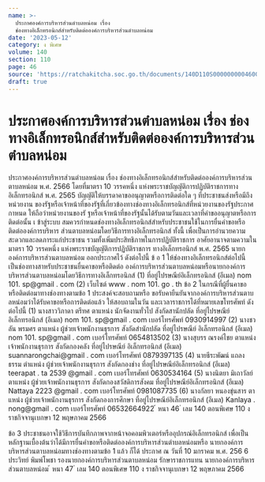 ```yaml
---
name: >-
  ประกาศองค์การบริหารส่วนตำบลหน่อม เรื่อง
  ช่องทางอิเล็กทรอนิกส์สำหรับติดต่อองค์การบริหารส่วนตำบลหน่อม
date: '2023-05-12'
category: ง พิเศษ
volume: 140
section: 110
page: 46
source: 'https://ratchakitcha.soc.go.th/documents/140D110S0000000004600.pdf'
draft: true
---
```


# ประกาศองค์การบริหารส่วนตำบลหน่อม เรื่อง ช่องทางอิเล็กทรอนิกส์สำหรับติดต่อองค์การบริหารส่วนตำบลหน่อม

ประกาศองค์การบริหารส่วนตำบลหน่อม เรื่อง ช่องทางอิเล็กทรอนิกส์สำหรับติดต่อองค์การบริหารส่วนตาบลหน่อม พ.ศ. 2566 โดยที่มาตรา 10 วรรคหนึ่ง แห่งพระราชบัญญัติการปฏิบัติราชการทางอิเล็กทรอนิกส์ พ.ศ. 2565 บัญญัติให้บรรดาคาขออนุญาตหรือการติดต่อใด ๆ ที่ประชาชนส่งหรือมีถึงหน่วยงาน ของรัฐหรือเจ้าหน้าที่ของรัฐที่เกี่ยวข้องทางช่องทางอิเล็กทรอนิกส์ที่หน่วยงานของรัฐประกาศกาหนด ให้ถือว่าหน่วยงานของรั ฐหรือเจ้าหน้าที่ของรัฐนั้นได้รับตามวันและเวลาที่คำขออนุญาตหรือการติดต่อนั้น เ ข้าสู่ระบบ สมควรกำหนดช่องทางอิเล็กทรอนิกส์สำหรับประชาชนใช้ในการยื่นคำขอหรือติดต่อองค์การบริหาร ส่วนตาบลหน่อมโดยวิธีการทางอิเล็กทรอนิกส์ ทั้งนี้ เพื่อเป็นการอำนวยความสะดวกและลดภาระแก่ประชาชน รวมทั้งเพิ่มประสิทธิภาพในการปฏิบัติราชการ อาศัยอานาจตามความในมาตรา 10 วรรคหนึ่ง แห่งพระราชบัญญัติการปฏิบัติราชการ ทางอิเล็กทรอนิกส์ พ.ศ. 2565 นายกองค์การบริหารส่วนตาบลหน่อม ออกประกาศไว้ ดังต่อไปนี้ ข้ อ 1 ให้ช่องทางอิเล็กทรอนิกส์ต่อไปนี้ เป็นช่องทางสาหรับประชาชนยื่นคาขอหรือติดต่อ องค์การบริหารส่วนตาบลหน่อมหรือนายกองค์การบริหารส่วนตาบลหน่อมโดยวิธีการทางอิเล็กทรอนิกส์ (1) ที่อยู่ไปรษณีย์อิเล็กทรอนิกส์ (อีเมล) nom 101. sp@gmail . com (2) เว็บไซต์ www . nom 101. go . th ข้อ 2 ในกรณีที่ผู้ยื่นคาขอหรือติดต่อมาทางช่องทางตามข้อ 1 ประสงค์จะสอบถามหรือ ขอรับคายืนยันจากองค์การบริหารส่วนตาบลหน่อมว่าได้รับคาขอหรือการติดต่อแล้ว ให้สอบถามในวัน และเวลาราชการได้ที่หมายเลขโทรศัพท์ ดังต่อไปนี้ (1) นางสาววิภาดา ตรีทศ ตาแหน่ง นักจัดงานทั่วไป สังกัดสานักปลัด ที่อยู่ไปรษณีย์ อิเล็กทรอนิกส์ (อีเมล) nom 101. sp@gmail . com เบอร์โทรศัพท์ 0930914997 (2) นางชวลัน พรมศร ตาแหน่ง ผู้ช่วยเจ้าพนักงานธุรการ สังกัดสำนักปลัด ที่อยู่ไปรษณีย์ อิเล็กทรอนิกส์ (อีเมล) nom 101. sp@gmail . com เบอร์โทรศัพท์ 0654813502 (3) นางสุบรร ณรงค์ไชย ตาแหน่ง เจ้าพนักงานธุรการ สังกัดกองคลัง ที่อยู่ไปรษณีย์ อิเล็กทรอนิกส์ (อีเมล) suannarongchai@gmail . com เบอร์โทรศัพท์ 0879397135 (4) นายธีระพัฒน์ แถลงธรรม ตำแหน่ง ผู้ช่วยเจ้าพนักงานธุรการ สังกัดกองช่าง ที่อยู่ไปรษณีย์อิเล็กทรอนิกส์ (อีเมล) teerapat . ta 2539 @gmail . com เบอร์โทรศัพท์ 0630534164 (5) นางนิตยา มิเถาวัลย์ ตาแหน่ง ผู้ช่วยเจ้าพนักงานธุรการ สังกัดกองสวัสดิการสังคม ที่อยู่ไปรษณีย์อิเล็กทรอนิกส์ (อีเมล) Nattaya 2223 @gmail . com เบอร์โทรศัพท์ 0981087735 (6) นางกัลยา หนองขุ่นสาร ตาแหน่ง ผู้ช่วยเจ้าพนักงานธุรการ สังกัดกองการศึกษา ที่อยู่ไปรษณีย์อิเล็กทรอนิกส์ (อีเมล) Kanlaya . nong@gmail . com เบอร์โทรศัพท์ 06532664922 ้ หนา 46 ่ เลม 140 ตอนพิเศษ 110 ง ราชกิจจานุเบกษา 12 พฤษภาคม 2566

ข้อ 3 ประชาชนอาจใช้วิธีการบันทึกภาพจากหน้าจอคอมพิวเตอร์หรืออุปกรณ์อิเล็กทรอนิกส์ เพื่อเป็นหลักฐานเบื้องต้นว่าได้มีการยื่นคำขอหรือติดต่อองค์การบริหารส่วนตำบลหน่อมหรือ นายกองค์การบริหารส่วนตาบลหน่อมทางช่องทางตามข้อ 1 แล้ว ก็ได้ ประกาศ ณ วันที่ 10 มกราคม พ.ศ. 256 6 ประวิทย์ พิมพ์โพชา รองนายกองค์การบริหารส่วนตาบลหน่อม รักษาราชการแทน นายกองค์การบริหารส่วนตาบลหน่อม ้ หนา 47 ่ เลม 140 ตอนพิเศษ 110 ง ราชกิจจานุเบกษา 12 พฤษภาคม 2566
